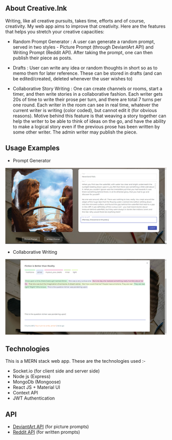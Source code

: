 <!-- ABOUT THE PROJECT -->
## About Creative.Ink

Writing, like all creative pursuits, takes time, efforts and of course, creativity. My web app aims to improve that creativity. 
Here are the features that helps you stretch your creative capacities:
* Random Prompt Generator : A user can generate a random prompt, served in two styles - Picture Prompt (through DeviantArt API) and Writing Prompt (Reddit API). After taking the prompt, one can then publish their piece as posts.

* Drafts : User can write any idea or random thoughts in short so as to memo them for later reference. These can be stored in drafts (and can be edited/created, deleted whenever the user wishes to)

* Collaborative Story Writing : One can create channels or rooms, start a timer, and then write stories in a collaborative fashion. Each writer gets 20s of time to write their prose per turn, and there are total 7 turns per one round. Each writer in the room can see in real time, 
  whatever the current writer is writing (color coded), but cannot edit it (for obvious reasons). Motive behind this feature is that weaving a story together can help the writer to be able to think of ideas on the go, and have the ability to make a logical story even
  if the previous prose has been written by some other writer. The admin writer may publish the piece.

<!-- USAGE EXAMPLES -->
## Usage Examples
* Prompt Generator


![Product Name Screen Shot](readme-prompt.png)


* Collaborative Writing


![Product Name Screen Shot](readme-collab-writing.png)

## Technologies

This is a MERN stack web app. These are the technologies used :-
* Socket.io (for client side and server side)
* Node js (Express)
* MongoDb (Mongoose)
* React JS + Material UI
* Context API
* JWT Authentication

## API

* [DeviantArt API](https://www.deviantart.com/developers/) (for picture prompts)
* [Reddit API](https://www.reddit.com/dev/api/) (for written prompts)


